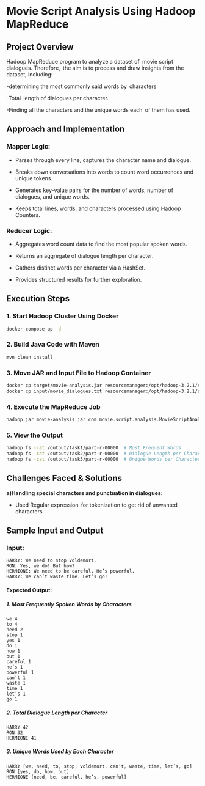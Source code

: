 # Movie Script Analysis Using Hadoop MapReduce

## Project Overview
Hadoop MapReduce program to analyze a dataset of movie script dialogues. Therefore, the aim is to process and draw insights from the dataset, including:

-determining the most commonly said words by characters

-Total length of dialogues per character.

-Finding all the characters and the unique words each of them has used.


## Approach and Implementation
### **Mapper Logic:**
- Parses through every line, captures the character name and dialogue.

- Breaks down conversations into words to count word occurrences and unique tokens.

- Generates key-value pairs for the number of words, number of dialogues, and unique words.

- Keeps total lines, words, and characters processed using Hadoop Counters.

### **Reducer Logic:**
  -  Aggregates word count data to find the most popular spoken words.

   - Returns an aggregate of dialogue length per character.

   - Gathers distinct words per character via a HashSet.

   - Provides structured results for further exploration.

## Execution Steps
### **1. Start Hadoop Cluster Using Docker**
```bash
docker-compose up -d
```

### **2. Build Java Code with Maven**
```bash
mvn clean install
```

### **3. Move JAR and Input File to Hadoop Container**
```bash
docker cp target/movie-analysis.jar resourcemanager:/opt/hadoop-3.2.1/share/hadoop/mapreduce/
docker cp input/movie_dialogues.txt resourcemanager:/opt/hadoop-3.2.1/share/hadoop/mapreduce/
```

### **4. Execute the MapReduce Job**
```bash
hadoop jar movie-analysis.jar com.movie.script.analysis.MovieScriptAnalysis /input/movie_scripts/movie_dialogues.txt /output
```

### **5. View the Output**
```bash
hadoop fs -cat /output/task1/part-r-00000  # Most Frequent Words
hadoop fs -cat /output/task2/part-r-00000  # Dialogue Length per Character
hadoop fs -cat /output/task3/part-r-00000  # Unique Words per Character
```

## Challenges Faced & Solutions
**a)Handling special characters and punctuation in dialogues:**
   - Used Regular expression for tokenization to get rid of unwanted characters.


## Sample Input and Output
### **Input:**
```
HARRY: We need to stop Voldemort.
RON: Yes, we do! But how?
HERMIONE: We need to be careful. He’s powerful.
HARRY: We can’t waste time. Let’s go!
```

#### **Expected Output:**

##### **1. Most Frequently Spoken Words by Characters**
```
we 4
to 4
need 2
stop 1
yes 1
do 1
how 1
but 1
careful 1
he’s 1
powerful 1
can’t 1
waste 1
time 1
let’s 1
go 1
```

##### **2. Total Dialogue Length per Character**
```
HARRY 42
RON 32
HERMIONE 41
```

##### **3. Unique Words Used by Each Character**
```
HARRY [we, need, to, stop, voldemort, can’t, waste, time, let’s, go]
RON [yes, do, how, but]
HERMIONE [need, be, careful, he’s, powerful]
```
